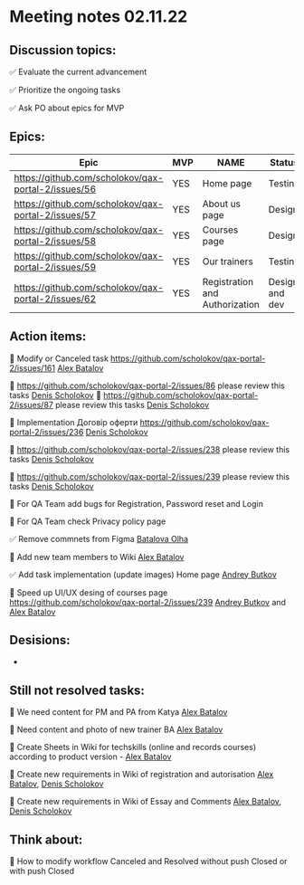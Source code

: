 # Meeting notes 02.11.22  

## Discussion topics:   

:white_check_mark: Evaluate the current advancement

:white_check_mark: Prioritize the ongoing tasks 

:white_check_mark: Ask PO about epics for MVP 

## Epics:  

| Epic                |    MVP  | NAME |Status |
|---------------------|---------|------|-------|   
|https://github.com/scholokov/qax-portal-2/issues/56 |YES| Home page| Testing|
|https://github.com/scholokov/qax-portal-2/issues/57|YES| About us page| Design |
|https://github.com/scholokov/qax-portal-2/issues/58|YES|Courses page |Design|
|https://github.com/scholokov/qax-portal-2/issues/59|YES| Our trainers|Testing|
|https://github.com/scholokov/qax-portal-2/issues/62|YES| Registration and Authorization|Design and dev|  

## Action items: 

:black_square_button: Modify or Canceled task https://github.com/scholokov/qax-portal-2/issues/161 [Alex Batalov](https://github.com/ABatalov) 

:black_square_button: https://github.com/scholokov/qax-portal-2/issues/86 please review this tasks [Denis Scholokov](https://github.com/scholokov) 
:black_square_button: https://github.com/scholokov/qax-portal-2/issues/87 please review this tasks [Denis Scholokov](https://github.com/scholokov) 

:black_square_button: Implementation Договір оферти https://github.com/scholokov/qax-portal-2/issues/236 [Denis Scholokov](https://github.com/scholokov)   

:black_square_button: https://github.com/scholokov/qax-portal-2/issues/238 please review this tasks [Denis Scholokov](https://github.com/scholokov)  

:black_square_button: https://github.com/scholokov/qax-portal-2/issues/239 please review this tasks [Denis Scholokov](https://github.com/scholokov)

:black_square_button: For QA Team add bugs for Registration, Password reset and Login  

:black_square_button: For QA Team check Privacy policy page 

:white_check_mark: Remove commnets from Figma [Batalova Olha](https://github.com/BatalovaOlha) 

:black_square_button: Add new team members to Wiki [Alex Batalov](https://github.com/ABatalov) 

:white_check_mark: Add task implementation (update images) Home page [Andrey Butkov](https://github.com/ButKoff) 

:black_square_button: Speed up UI/UX desing of courses page https://github.com/scholokov/qax-portal-2/issues/239 [Andrey Butkov](https://github.com/ButKoff) and [Alex Batalov](https://github.com/ABatalov) 

## Desisions: 

*

## Still not resolved tasks:    

:black_square_button: We need content for PM and PA from Katya  [Alex Batalov](https://github.com/ABatalov)  

:black_square_button: Need content and photo of new trainer BA [Alex Batalov](https://github.com/ABatalov) 

:black_square_button: Create Sheets in Wiki for techskills (online and records courses) according to product version - [Alex Batalov](https://github.com/ABatalov) 

:black_square_button: Create new requirements in Wiki of registration and autorisation [Alex Batalov](https://github.com/ABatalov), [Denis Scholokov](https://github.com/scholokov) 

:black_square_button: Create new requirements in Wiki of Essay and Comments [Alex Batalov](https://github.com/ABatalov), [Denis Scholokov](https://github.com/scholokov) 


## Think about:    

:black_square_button: How to modify workflow Canceled and Resolved without push Closed or with push Closed 

